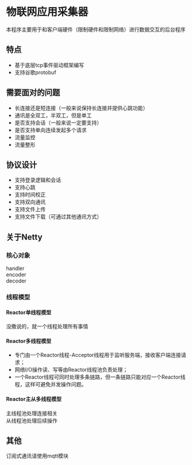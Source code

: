 # 物联网应用采集器
本程序主要用于和客户端硬件（限制硬件和限制网络）进行数据交互的后台程序

## 特点
- 基于底层tcp事件驱动框架编写
- 支持谷歌protobuf

## 需要面对的问题
- 长连接还是短连接（一般来说保持长连接并提供心跳功能）
- 通讯是全双工，半双工，但是单工
- 是否支持会话（一般来说一定要支持）
- 是否支持单向连续发起多个请求
- 流量监控
- 流量整形

## 协议设计
- 支持登录逻辑和会话
- 支持心跳
- 支持时间校正
- 支持双向通讯
- 支持文件上传
- 支持文件下载（可通过其他通讯方式）

## 关于Netty
### 核心对象
handler  
encoder  
decoder  

### 线程模型
#### Reactor单线程模型
没撒说的，就一个线程处理所有事情

#### Reactor多线程模型
- 专门由一个Reactor线程-Acceptor线程用于监听服务端，接收客户端连接请求；
- 网络I/O操作读、写等由Reactor线程池负责处理；
- 一个Reactor线程可同时处理多条链路，但一条链路只能对应一个Reactor线程，这样可避免并发操作问题。

#### Reactor主从多线程模型
主线程池处理连接相关  
从线程池处理后续操作

## 其他
订阅式通讯请使用mqtt模块